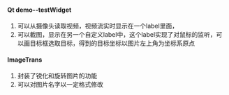 #### Qt demo--testWidget

1. 可以从摄像头读取视频，视频流实时显示在一个label里面，
2. 可以截图，显示在另一个自定义label中，这个label实现了对鼠标的监听，可以画目标框选取目标，得到的目标坐标以图片左上角为坐标系原点



#### ImageTrans

1. 封装了锐化和旋转图片的功能
2. 可以对图片名字以一定格式修改

